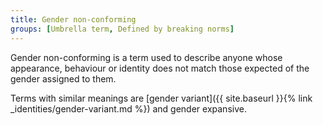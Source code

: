 ```yaml
---
title: Gender non-conforming
groups: [Umbrella term, Defined by breaking norms]
---
```


Gender non-conforming is a term used to describe anyone whose appearance, behaviour or identity does not match those expected of the gender assigned to them.

Terms with similar meanings are [gender variant]({{ site.baseurl }}{% link _identities/gender-variant.md %}) and gender expansive.